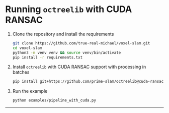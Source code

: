 # Running `octreelib` with CUDA RANSAC

1. Clone the repository and install the requirements
    ```bash
    git clone https://github.com/true-real-michael/voxel-slam.git
    cd voxel-slam
    python3 -m venv venv && source venv/bin/activate
    pip install -r requirements.txt
    ```
2. Install `octreelib` with CUDA RANSAC support with processing in batches
    ```bash
    pip install git+https://github.com/prime-slam/octreelib@cuda-ransac-processing-in-batches --force-reinstall
    ```
3. Run the example
    ```bash
    python examples/pipeline_with_cuda.py
    ```




- - -

